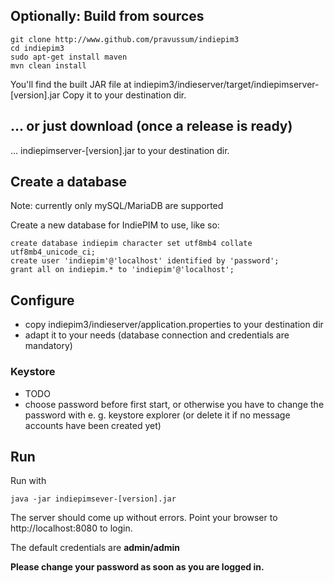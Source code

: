 ## Optionally: Build from sources

    git clone http://www.github.com/pravussum/indiepim3
    cd indiepim3
    sudo apt-get install maven
    mvn clean install

You'll find the built JAR file at indiepim3/indieserver/target/indiepimserver-[version].jar
Copy it to your destination dir.

## ... or just download (once a release is ready)
... indiepimserver-[version].jar to your destination dir.
 
## Create a database
Note: currently only mySQL/MariaDB are supported

Create a new database for IndiePIM to use, like so:      
    
    create database indiepim character set utf8mb4 collate utf8mb4_unicode_ci;
    create user 'indiepim'@'localhost' identified by 'password';
    grant all on indiepim.* to 'indiepim'@'localhost'; 
 
    
## Configure
* copy indiepim3/indieserver/application.properties to your destination dir
* adapt it to your needs (database connection and credentials are mandatory)

### Keystore
* TODO
* choose password before first start, or otherwise you have to change the password with e. g. keystore explorer (or delete it if no message accounts have been created yet)    

## Run

Run with
    
    java -jar indiepimsever-[version].jar

The server should come up without errors. Point your browser to http://localhost:8080 to login.

The default credentials are **admin/admin**
 
**Please change your password as soon as you are logged in.**      